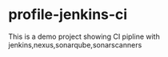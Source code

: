 # profile-jenkins-ci
This is a demo project showing CI pipline with jenkins,nexus,sonarqube,sonarscanners
